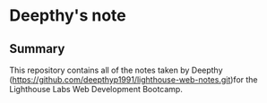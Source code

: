 # Deepthy's note
## Summary

This repository contains all of the notes taken by Deepthy (https://github.com/deepthyp1991/lighthouse-web-notes.git)for the Lighthouse Labs Web Development Bootcamp.
